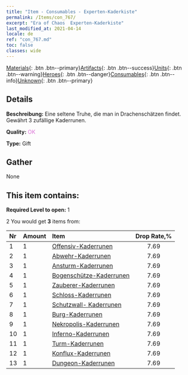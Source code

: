 ```yaml
---
title: "Item - Consumables - Experten-Kaderkiste"
permalink: /Items/con_767/
excerpt: "Era of Chaos  Experten-Kaderkiste"
last_modified_at: 2021-04-14
locale: de
ref: "con_767.md"
toc: false
classes: wide
---
```

 [Materials](/de/Items/){: .btn .btn--primary}[Artifacts](/de/Items/Artifacts/){: .btn .btn--success}[Units](/de/Items/Units/){: .btn .btn--warning}[Heroes](/de/Items/Heroes/){: .btn .btn--danger}[Consumables](/de/Items/Consumables/){: .btn .btn--info}[Unknown](/de/Items/Unknown/){: .btn .btn--primary}

## Details
 **Beschreibung:** Eine seltene Truhe, die man in Drachenschätzen findet. Gewährt 3 zufällige Kaderrunen.

 **Quality:** <span style="color: #DA70D6">OK</span>

 **Type:** Gift

## Gather

  None

## This item contains:

 **Required Level to open:** 1

 2 You would get **3** items  from:

  | Nr | Amount |     Item    | Drop Rate,% |
  |:---|:-------|:------------|:---------:|
  | 1 | 1 | [Offensiv-Kaderrunen](/de/Items/con_734/) | 7.69 | 
  | 2 | 1 | [Abwehr-Kaderrunen](/de/Items/con_739/) | 7.69 | 
  | 3 | 1 | [Ansturm-Kaderrunen](/de/Items/con_741/) | 7.69 | 
  | 4 | 1 | [Bogenschütze-Kaderrunen](/de/Items/con_742/) | 7.69 | 
  | 5 | 1 | [Zauberer-Kaderrunen](/de/Items/con_746/) | 7.69 | 
  | 6 | 1 | [Schloss-Kaderrunen](/de/Items/con_752/) | 7.69 | 
  | 7 | 1 | [Schutzwall- Kaderrunen](/de/Items/con_753/) | 7.69 | 
  | 8 | 1 | [Burg-Kaderrunen](/de/Items/con_754/) | 7.69 | 
  | 9 | 1 | [Nekropolis-Kaderrunen](/de/Items/con_755/) | 7.69 | 
  | 10 | 1 | [Inferno-Kaderrunen](/de/Items/con_777/) | 7.69 | 
  | 11 | 1 | [Turm-Kaderrunen](/de/Items/con_785/) | 7.69 | 
  | 12 | 1 | [Konflux-Kaderrunen](/de/Items/con_791/) | 7.69 | 
  | 13 | 1 | [Dungeon-Kaderrunen](/de/Items/con_792/) | 7.69 | 
